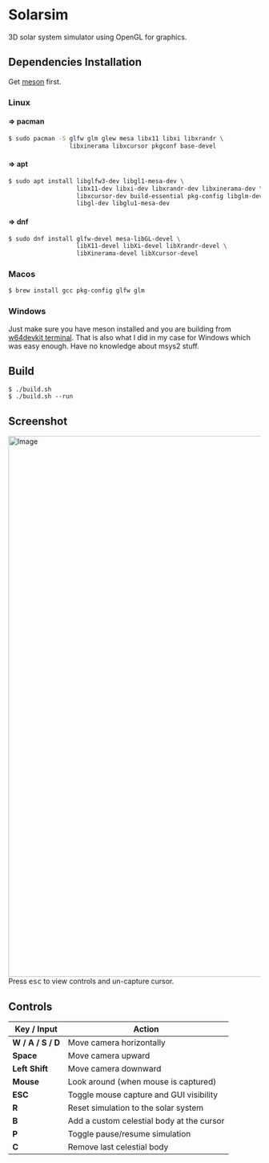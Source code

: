 # Solarsim
3D solar system simulator using OpenGL for graphics.

## Dependencies Installation

Get [meson](https://mesonbuild.com/Getting-meson.html) first.

### Linux

#### => pacman
```bash
$ sudo pacman -S glfw glm glew mesa libx11 libxi libxrandr \
                 libxinerama libxcursor pkgconf base-devel
```

#### => apt
```bash
$ sudo apt install libglfw3-dev libgl1-mesa-dev \
                   libx11-dev libxi-dev libxrandr-dev libxinerama-dev \
                   libxcursor-dev build-essential pkg-config libglm-dev \
                   libgl-dev libglu1-mesa-dev
```

#### => dnf
```bash
$ sudo dnf install glfw-devel mesa-libGL-devel \
                   libX11-devel libXi-devel libXrandr-devel \
                   libXinerama-devel libXcursor-devel
```

### Macos

```bash
$ brew install gcc pkg-config glfw glm 
```

### Windows

Just make sure you have meson installed and you are building from [w64devkit terminal](https://github.com/DrShahinstein/solarsim/tree/main/glfw/lib-mingw).
That is also what I did in my case for Windows which was easy enough. Have no knowledge about msys2 stuff.

## Build

```
$ ./build.sh
$ ./build.sh --run
```

## Screenshot

<img width="1920" height="1078" alt="Image" src="https://github.com/user-attachments/assets/5d307a4b-d7f8-40eb-bd14-91ce7dbe9ee6" />
<br/>
Press <kbd>esc</kbd> to view controls and un-capture cursor.

## Controls

| Key / Input      | Action                                   |
|------------------|------------------------------------------|
| **W / A / S / D**| Move camera horizontally                 |
| **Space**        | Move camera upward                       |
| **Left Shift**   | Move camera downward                     |
| **Mouse**        | Look around (when mouse is captured)     |
| **ESC**          | Toggle mouse capture and GUI visibility  |
| **R**            | Reset simulation to the solar system     |
| **B**            | Add a custom celestial body at the cursor|
| **P**            | Toggle pause/resume simulation           |
| **C**            | Remove last celestial body               |
